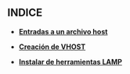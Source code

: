 ## **INDICE**

- **[Entradas a un archivo host](Archivo_Host.md)**

- **[Creación de VHOST](Creacion_Vhost.md)**

- **[Instalar de herramientas LAMP](Instalacion_LAMP.md)**